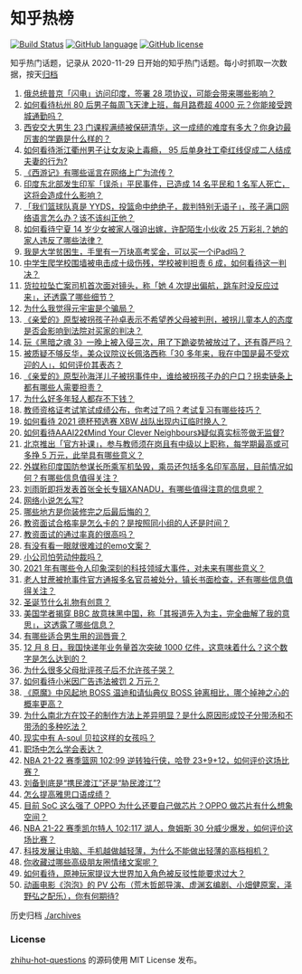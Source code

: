 # 知乎热榜
[![Build Status](https://github.com/ToWeLong/zhihu-hot-questions/workflows/CI/badge.svg)](https://github.com/ToWeLong/zhihu-hot-questions/actions)
[![GitHub language](https://img.shields.io/badge/language-golang-orange.svg)](https://golang.org/)
[![GitHub license](https://img.shields.io/github/license/ToWeLong/zhihu-hot-questions)](https://github.com/ToWeLong/zhihu-hot-questions/blob/main/LICENSE)

知乎热门话题，记录从 2020-11-29 日开始的知乎热门话题。每小时抓取一次数据，按天[归档](./archives)

<!-- BEGIN -->

1. [俄总统普京「闪电」访问印度，签署 28 项协议，可能会带来哪些影响？](https://www.zhihu.com/question/504206641)
1. [如何看待杭州 80 后男子每周飞天津上班，每月路费超 4000 元？你能接受跨城通勤吗？](https://www.zhihu.com/question/504185148)
1. [西安交大男生 23 门课程满绩被保研清华，这一成绩的难度有多大？你身边最厉害的学霸是什么样的？](https://www.zhihu.com/question/504468743)
1. [如何看待浙江衢州男子让女友染上毒瘾， 95 后单身社工牵红线促成二人结成夫妻的行为?](https://www.zhihu.com/question/504149657)
1. [《西游记》有哪些谣言在网络上广为流传？](https://www.zhihu.com/question/502890402)
1. [印度东北部发生印军「误杀」平民事件，已造成 14 名平民和 1 名军人死亡，这将会造成什么影响？](https://www.zhihu.com/question/503995155)
1. [「我们篮球队真是 YYDS，投篮命中绝绝子，裁判特别无语子」，孩子满口网络语言怎么办？该不该纠正他？](https://www.zhihu.com/question/504254425)
1. [如何看待宁夏 14 岁少女被家人强迫出嫁，许配陌生小伙收 25 万彩礼？她的家人违反了哪些法律？](https://www.zhihu.com/question/504299525)
1. [我是大学贫困生，手里有一万块高考奖金，可以买一个iPad吗？](https://www.zhihu.com/question/503963823)
1. [中学生爬学校围墙被电击成十级伤残，学校被判担责 6 成，如何看待这一判决？](https://www.zhihu.com/question/504285573)
1. [货拉拉坠亡案司机首次面对镜头，称「她 4 次提出偏航，跳车时没反应过来」，还透露了哪些细节？](https://www.zhihu.com/question/504483080)
1. [为什么我觉得元宇宙是个骗局？](https://www.zhihu.com/question/486678291)
1. [《亲爱的》原型被拐孩子孙卓表示不希望养父母被判刑，被拐儿童本人的态度是否会影响到法院对买家的判决？](https://www.zhihu.com/question/504614403)
1. [玩《黑暗之魂 3》一晚上被入侵三次，用了下跪姿势被放过了，还有尊严吗？](https://www.zhihu.com/question/504276721)
1. [被质疑不够反华，美众议院议长佩洛西称「30 多年来，我在中国是最不受欢迎的人」，如何评价其表态？](https://www.zhihu.com/question/504617861)
1. [《亲爱的》原型孙海洋儿子被拐事件中，谁给被拐孩子办的户口？拐卖链条上都有哪些人需要担责？](https://www.zhihu.com/question/504503720)
1. [为什么好多年轻人都存不下钱？](https://www.zhihu.com/question/329037289)
1. [教师资格证考试笔试成绩公布，你考过了吗？考试复习有哪些技巧？](https://www.zhihu.com/question/504620800)
1. [如何看待 2021 德杯预选赛 XBW 战队出现内讧临时换人？](https://www.zhihu.com/question/504373795)
1. [如何看待AAAI22《Mind Your Clever Neighbours》疑似真实标签做无监督?](https://www.zhihu.com/question/504163027)
1. [北京推出「官方补课」，参与教师须在岗且有中级以上职称，每学期最高或可多挣 5 万元，此举具有哪些意义？](https://www.zhihu.com/question/504447939)
1. [外媒称印度国防参谋长所乘军机坠毁，乘员还包括多名印军高层，目前情况如何？有哪些信息值得关注？](https://www.zhihu.com/question/504589921)
1. [刘雨昕即将发表首张全长专辑XANADU，有哪些值得注意的信息呢？](https://www.zhihu.com/question/504042777)
1. [网络小说怎么写?](https://www.zhihu.com/question/494524274)
1. [哪些地方是你装修完之后最后悔的？](https://www.zhihu.com/question/498328895)
1. [教资面试合格率是怎么卡的？是按照同小组的人还是时间？](https://www.zhihu.com/question/458641210)
1. [教资面试的通过率真的很高吗？](https://www.zhihu.com/question/364618487)
1. [有没有看一眼就很难过的emo文案？](https://www.zhihu.com/question/499942240)
1. [小公司怕劳动仲裁吗？](https://www.zhihu.com/question/496427382)
1. [2021 年有哪些令人印象深刻的科技领域大事件，对未来有哪些意义？](https://www.zhihu.com/question/504381114)
1. [老人甘蔗被抢事件官方通报多名官员被处分，镇长书面检查，还有哪些信息值得关注？](https://www.zhihu.com/question/504511879)
1. [圣诞节什么礼物有创意？](https://www.zhihu.com/question/38857530)
1. [美国学者揭穿 BBC 故意抹黑中国，称「其报道先入为主，完全曲解了我的意思」，这透露了哪些信息？](https://www.zhihu.com/question/504258842)
1. [有哪些适合男生用的润唇膏？](https://www.zhihu.com/question/499115264)
1. [12 月 8 日，我国快递年业务量首次突破 1000 亿件，这意味着什么？这个数字是怎么达到的？](https://www.zhihu.com/question/504457303)
1. [为什么很多父母批评孩子后不允许孩子哭？](https://www.zhihu.com/question/503746220)
1. [如何看待小米因广告违法被罚 2 万元？](https://www.zhihu.com/question/504049578)
1. [《原魔》中风起地 BOSS 温迪和请仙典仪 BOSS 钟离相比，哪个掉神之心的概率更高？](https://www.zhihu.com/question/458287296)
1. [为什么南北方在饺子的制作方法上差异明显？是什么原因形成饺子分带汤和不带汤的多种吃法？](https://www.zhihu.com/question/495987205)
1. [现实中有 A-soul 贝拉这样的女孩吗？](https://www.zhihu.com/question/477831772)
1. [职场中怎么学会表达？](https://www.zhihu.com/question/493067928)
1. [NBA 21-22 赛季篮网 102:99 逆转独行侠，哈登 23+9+12，如何评价这场比赛？](https://www.zhihu.com/question/504439476)
1. [刘备到底是“携民渡江”还是“胁民渡江”?](https://www.zhihu.com/question/504425313)
1. [怎么提高雅思口语成绩？](https://www.zhihu.com/question/24431446)
1. [目前 SoC 这么强了 OPPO 为什么还要自己做芯片？OPPO 做芯片有什么想象空间？](https://www.zhihu.com/question/504463939)
1. [NBA 21-22 赛季凯尔特人 102:117 湖人，詹姆斯 30 分威少爆发，如何评价这场比赛？](https://www.zhihu.com/question/504488476)
1. [科技发展让电脑、手机越做越轻薄，为什么不能做出轻薄的高档相机？](https://www.zhihu.com/question/503537671)
1. [你收藏过哪些高级朋友圈情绪文案呢？](https://www.zhihu.com/question/503937031)
1. [如何看待，原神玩家提议大世界加入角色被反驳性能要求过大？](https://www.zhihu.com/question/442312902)
1. [动画电影《泡泡》的 PV 公布（荒木哲郎导演、虚渊玄编剧、小畑健原案，泽野弘之配乐），你有何期待?](https://www.zhihu.com/question/504260418)

<!-- END -->

历史归档 [./archives](./archives)


### License
[zhihu-hot-questions](https://github.com/towelong/zhihu-hot-questions) 的源码使用 MIT License 发布。